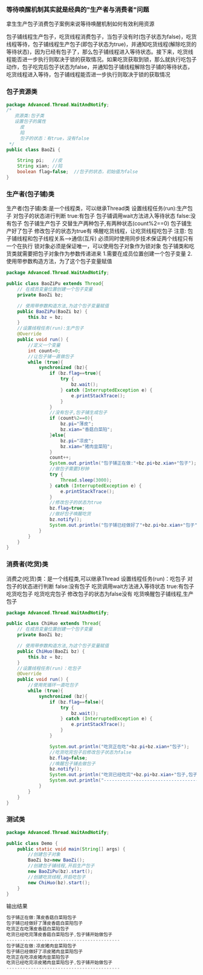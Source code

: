 ### 等待唤醒机制其实就是经典的"生产者与消费者"问题

拿生生产包子消费包子案例来说等待唤醒机制如何有效利用资源

包子铺线程生产包子，吃货线程消费包子，当包子没有时(包子状态为false)，吃货线程等待，包子铺线程生产包子(即包子状态为true)，并通知吃货线程(解除吃货的等待状态)，因为已经有包子了，那么包子铺线程进入等待状态。接下来，吃货线程能否进一步执行则取决于锁的获取情况。如果吃货获取到锁，那么就执行吃包子动作，包子吃完后包子状态为false，并通知包子铺线程解除包子铺的等待状态，吃货线程进入等待，包子铺线程能否进一步执行则取决于锁的获取情况

### 包子资源类

```java
package Advanced.Thread.WaitAndNotify;
/*
   资源类:包子类
   设置包子的属性
     皮
     陷
     包子的状态：有true，没有false
 */
public class BaoZi {

    String pi;   //皮
    String xian; //陷
    boolean flag=false;  //包子的状态，初始值为false
}
```

### 生产者(包子铺)类

生产者(包子铺)类:是一个线程类，可以继承Thread类
设置线程任务(run):生产包子
对包子的状态进行判断
true:有包子
   包子铺调用wait方法进入等待状态
false:没有包子
   包子铺生产包子
   交替生产两种包子,有两种状态(count%2==0)
   包子铺生产好了包子
   修改包子的状态为true有
   唤醒吃货线程，让吃货线程吃包子
注意:
   包子铺线程和包子线程关系-->通信(互斥)
   必须同时使用同步技术保证两个线程只有一个在执行
   锁对象必须是保证唯一，可以使用包子对象作为锁对象
   包子铺类和吃货类就需要把包子对象作为参数传递进来
      1.需要在成员位置创建一个包子变量
      2.使用带参数构造方法，为了这个包子变量赋值

```java
package Advanced.Thread.WaitAndNotify;

public class BaoZiPu extends Thread{
    // 在成员变量位置创建一个包子变量
    private BaoZi bz;

    // 使用带参数构造方法,为这个包子变量赋值
    public BaoZiPu(BaoZi bz) {
        this.bz = bz;
    }
    //设置线程任务(run):生产包子
    @Override
    public void run() {
        //定义一个变量
        int count=0;
        //让包子铺一直做包子
        while (true){
            synchronized (bz){
                if (bz.flag==true){
                    try {
                        bz.wait();
                    } catch (InterruptedException e) {
                        e.printStackTrace();
                    }
                }
                //没有包子,包子铺生成包子
                if (count%2==0){
                    bz.pi="薄皮";
                    bz.xian="香菇白菜陷";
                }else{
                    bz.pi="凉皮";
                    bz.xian="猪肉韭菜陷";
                }
                count++;
                System.out.println("包子铺正在做:"+bz.pi+bz.xian+"包子");
                //做包子需要3秒钟
                try {
                    Thread.sleep(3000);
                } catch (InterruptedException e) {
                    e.printStackTrace();
                }
                //修改包子的状态为true
                bz.flag=true;
                //做好包子唤醒吃货
                bz.notify();
                System.out.println("包子铺已经做好了"+bz.pi+bz.xian+"包子");
            }
        }
    }
}
```

### 消费者(吃货)类

   消费之(吃货)类：是一个线程类,可以继承Thread
   设置线程任务(run)：吃包子
   对包子的状态进行判断
   false:没有包子
     吃货调用wait方法进入等待状态
   true:有包子
     吃货吃包子
     吃货吃完包子
     修改包子的状态为false没有
     吃货唤醒包子铺线程,生产包子

```java
package Advanced.Thread.WaitAndNotify;

public class ChiHuo extends Thread{
    // 在成员变量位置创建一个包子变量
    private BaoZi bz;

    // 使用带参数构造方法,为这个包子变量赋值
    public ChiHuo(BaoZi bz) {
        this.bz = bz;
    }
    //设置线程任务(run)：吃包子
    @Override
    public void run() {
        //使用死循环一直吃包子
        while (true){
            synchronized (bz){
                if (bz.flag==false){
                    try {
                        bz.wait();
                    } catch (InterruptedException e) {
                        e.printStackTrace();
                    }
                }

                System.out.println("吃货正在吃"+bz.pi+bz.xian+"包子");
                //吃货吃完包子后修改包子状态为false
                bz.flag=false;
                //唤醒包子铺去做包子
                bz.notify();
                System.out.println("吃货已经吃完"+bz.pi+bz.xian+"包子,包子铺开始做包子");
                System.out.println("------------------------------------------");
            }
        }
    }
}
```

### 测试类

```java
package Advanced.Thread.WaitAndNotify;

public class Demo {
    public static void main(String[] args) {
        //创建包子对象
        BaoZi bz=new BaoZi();
        //创建包子铺线程,开启生产包子
        new BaoZiPu(bz).start();
        //创建吃货线程,开启吃包子
        new ChiHuo(bz).start();
    }
}

```

输出结果

```java
包子铺正在做:薄皮香菇白菜陷包子
包子铺已经做好了薄皮香菇白菜陷包子
吃货正在吃薄皮香菇白菜陷包子
吃货已经吃完薄皮香菇白菜陷包子,包子铺开始做包子
------------------------------------------
包子铺正在做:凉皮猪肉韭菜陷包子
包子铺已经做好了凉皮猪肉韭菜陷包子
吃货正在吃凉皮猪肉韭菜陷包子
吃货已经吃完凉皮猪肉韭菜陷包子,包子铺开始做包子
------------------------------------------
```

